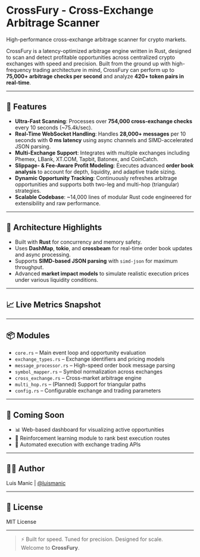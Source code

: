 # CrossFury - Cross-Exchange Arbitrage Scanner

High-performance cross-exchange arbitrage scanner for crypto markets.


CrossFury is a latency-optimized arbitrage engine written in Rust, designed to scan and detect profitable opportunities across centralized crypto exchanges with speed and precision. Built from the ground up with high-frequency trading architecture in mind, CrossFury can perform up to **75,000+ arbitrage checks per second** and analyze **420+ token pairs in real-time**.

---

## 🚀 Features

- **Ultra-Fast Scanning**: Processes over **754,000 cross-exchange checks** every 10 seconds (~75.4k/sec).
- **Real-Time WebSocket Handling**: Handles **28,000+ messages** per 10 seconds with **0 ms latency** using async channels and SIMD-accelerated JSON parsing.
- **Multi-Exchange Support**: Integrates with multiple exchanges including Phemex, LBank, XT.COM, Tapbit, Batonex, and CoinCatch.
- **Slippage- & Fee-Aware Profit Modeling**: Executes advanced **order book analysis** to account for depth, liquidity, and adaptive trade sizing.
- **Dynamic Opportunity Tracking**: Continuously refreshes arbitrage opportunities and supports both two-leg and multi-hop (triangular) strategies.
- **Scalable Codebase**: ~14,000 lines of modular Rust code engineered for extensibility and raw performance.

---

## 🧠 Architecture Highlights

- Built with **Rust** for concurrency and memory safety.
- Uses **DashMap**, **tokio**, and **crossbeam** for real-time order book updates and async processing.
- Supports **SIMD-based JSON parsing** with `simd-json` for maximum throughput.
- Advanced **market impact models** to simulate realistic execution prices under various liquidity conditions.

---

## 📈 Live Metrics Snapshot


---

## 📦 Modules

- `core.rs` – Main event loop and opportunity evaluation
- `exchange_types.rs` – Exchange identifiers and pricing models
- `message_processor.rs` – High-speed order book message parsing
- `symbol_mapper.rs` – Symbol normalization across exchanges
- `cross_exchange.rs` – Cross-market arbitrage engine
- `multi_hop.rs` – (Planned) Support for triangular paths
- `config.rs` – Configurable exchange and trading parameters

---

## 🧪 Coming Soon

- 📊 Web-based dashboard for visualizing active opportunities
- 🧠 Reinforcement learning module to rank best execution routes
- 🔁 Automated execution with exchange trading APIs

---

## 👨‍💻 Author

Luis Manic | [@luismanic](https://github.com/luismanic)

---

## 📄 License

MIT License

---

> ⚡ Built for speed. Tuned for precision. Designed for scale.  
> Welcome to **CrossFury**.
